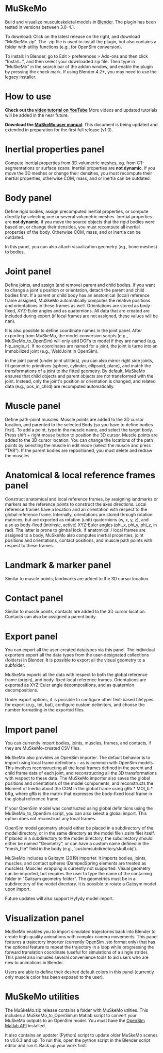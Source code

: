 # **MuSkeMo**

Build and visualize musculoskeletal models in [Blender](https://www.blender.org/). The plugin has been tested in versions between 3.0-4.1.

To download: Click on the latest release on the right, and download "MuSkeMo.zip". The .zip file is used to install the plugin, but also contains a folder with utility functions (e.g., for OpenSim conversion).

To install: In Blender, go to Edit > preferences > Add-ons and then click "Install...", and then select your downloaded zip file. Then type in "MuSkeMo" in the search bar of the addon window, and enable the plugin by pressing the check mark. If using Blender 4.2+, you may need to use the legacy installer.

# **How to use**

**Check out the [video tutorial on YouTube](https://www.youtube.com/watch?v=9eMm9YalXtg)** More videos and updated tutorials will be added in the near future.

**Download the [MuSkeMo user manual](https://github.com/PashavanBijlert/MuSkeMo/blob/main/MuSkeMo%20manual/MuSkeMo%20manual.pdf)**. This document is being updated and extended in preparation for the first full release (v1.0).

# **Inertial properties panel**

Compute inertial properties from 3D volumetric meshes, eg. from CT-segmentations or surface scans.
Inertial properties are **not dynamic**, if you move the 3D meshes or change their densities, you must recompute their inertial properties, otherwise COM, mass, and or inertia can be outdated.

# **Body panel**

Define rigid bodies, assign precomputed inertial properties, or compute directly by selecting one or several volumetric meshes.
Inertial properties are **not dynamic**, if you move the source objects that the rigid bodies were based on, or change their densities, you must recompute all inertial properties of the body. Otherwise COM, mass, and or inertia can be outdated.

In this panel, you can also attach visualization geometry (eg., bone meshes) to bodies. 

# **Joint panel**

Define joints, and assign (and remove) parent and child bodies. If you want to change a joint's position or orientation, detach the parent and child bodies first. If a parent or child body has an anatomical (local) reference frame assigned, MuSkeMo automatically computes the relative positions and orientations in these frames as well. Orientations are stored as body-fixed, XYZ-Euler angles and as quaternions. All data that are created are included during export (if local frames are not assigned, these values will be nan).

It is also possible to define coordinate names in the joint panel. After exporting from MuSkeMo, the model conversion scripts (e.g., MuSkeMo_to_OpenSim) will only add DOFs to model if they are named (e.g. hip_angle_r). If no coordinates are named for a joint, the joint is turne into an immobilized joint (e.g., WeldJoint in OpenSim). 

In the joint panel (under joint utilities), you can also mirror right side joints, fit geometric primitives (sphere, cylinder, ellipsoid, plane), and match the transformations of a joint to the fitted geometry. By default, MuSkeMo ensures that child objects and parent objects are not transformed with the joint. Instead, only the joint's position or orientation is changed, and related data (e.g., pos_in_child) are recomputed automatically.

# **Muscle panel**

Define path-point muscles. Muscle points are added to the 3D cursor location, and parented to the selected Body (so you have to define bodies first). 
To add a point, type in the muscle name, and select the target body. Press shift + right mouse button to position the 3D cursor. Muscle points are added to the 3D cursor location.
You can change the locations of the path points by selecting the muscle in edit mode (select the muscle and press "TAB"). If the parent bodies are repositioned, you must delete and redraw the muscles.

# **Anatomical & local reference frames panel**

Construct anatomical and local reference frames, by assigning landmarks or markers as the reference points to construct the axes directions. Local reference frames have a location and an orientation with respect to the global reference frame.
Internally, orientations are stored through rotation matrices, but are exported as rotation (unit) quaternions (w, x, y, z), and also as body-fixed (intrinsic, active) XYZ-Euler angles (phi_x, phi_y, phi_z, in rad). The latter is prone to gimbal lock. If anatomical / local frames are assigned to a body, MuSkeMo also computes inertial properties, joint positions and orientations, contact positions, and muscle path points with respect to these frames.


# **Landmark & marker panel**

Similar to muscle points, landmarks are added to the 3D cursor location.

# **Contact panel**

Similar to muscle points, contacts are added to the 3D cursor location. Contacts can also be assigned a parent body.

# **Export panel**

You can export all the user-created datatypes via this panel. The individual exporters export all the data types from the user-designated collections (folders) in Blender. It is possible to export all the visual geometry to a subfolder.

MuSkeMo exports all the data with respect to both the global reference frame (origin), and body-fixed local reference frames. Orientations are exported as XYZ-Euler angle decompositions, and as quaternion decompositions.

Under export options, it is possible to configure other text-based filetypes for export (e.g., txt, bat), configure custom delimiters, and choose the number formatting in the exported files.


# **Import panel**

You can currently import bodies, joints, muscles, frames, and contacts, if they are MuSkeMo-created CSV files.

MuSkeMo also provides an OpenSim importer. The default behavior is to import using local frame definitions - as is common with OpenSim models. This involves reconstructing all the local frames defined in the parent and child frame data of each joint, and reconstructing all the 3D transformations with respect to these data. The MuSkeMo importer also saves the global positions and orientations of the model components, and reconstructs the Moment of Inertia about the COM in the global frame using gRb * MOI_b * bRg, where gRb is the matrix that expresses the body-fixed local frame in the global reference frame.

If your OpenSim model was constructed using global definitions using the MuSkeMo_to_OpenSim script, you can also select a global import. This option does not reconstruct any local frames.

OpenSim model geometry should either be placed in a subdirectory of the model directory, or in the same directory as the model file (.osim file) itself. If placed in a subdirectory to the model directory, the subdirectory should either be named "Geometry", or can have a custom name defined in the "mesh_file" field in the body (e.g., 'customsubdirectory/skull.obj'). 

MuSkeMo includes a Gaitsym (2019) importer. It imports bodies, joints, muscles, and contact spheres (DampedSpring elements are treated as muscles). Muscles wrapping is currently not supported. Visual geometry can be imported, but requires the user to type the name of the containing folder in "Gaitsym geometry folder". The geometries must be in a subdirectory of the model directory. It is possible to rotate a Gaitsym model upon import.

Future updates will also support Hyfydy model import.

# **Visualization panel**

MuSkeMo enables you to import simulated trajectories back into Blender to create high-quality animations with complex camera movements. This panel features a trajectory importer (currently OpenSim .sto format only) that has the optional feature to repeat the trajectory in a loop while progressing the forward translation coordinate (useful for simulations of a single stride). This panel also includes several convenience tools to aid users who are new to animations in Blender. 

Users are able to define their desired default colors in this panel (currently only muscle color has been exposed to the user).

# **MuSkeMo utilities**

The MuSkeMo.zip release contains a folder with MuSkeMo utlities. This includes a MuSkeMo_to_OpenSim.m Matlab script to convert your MuSkeMo outputs to an OpenSim model. You must have the [OpenSim Matlab API](https://opensimconfluence.atlassian.net/wiki/spaces/OpenSim/pages/53089380/Scripting+with+Matlab) installed. 

It also contains an updater (Python) script to update older MuSkeMo scenes to v0.6.3 and up. To run this, open the python script in the Blender script editor and run it. Back up your work first.
